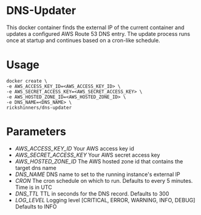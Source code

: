 # DNS-Updater
This docker container finds the external IP of the current container and updates a configured AWS Route 53 DNS entry.  The update process runs once at startup and continues based on a cron-like schedule.

# Usage
```
docker create \
-e AWS_ACCESS_KEY_ID=<AWS_ACCESS_KEY_ID> \
-e AWS_SECRET_ACCESS_KEY=<AWS_SECRET_ACCESS_KEY> \
-e AWS_HOSTED_ZONE_ID=<AWS_HOSTED_ZONE_ID> \
-e DNS_NAME=<DNS_NAME> \
rickshinners/dns-updater
```

# Parameters
* *AWS_ACCESS_KEY_ID* Your AWS access key id
* *AWS_SECRET_ACCESS_KEY* Your AWS secret access key
* *AWS_HOSTED_ZONE_ID* The AWS hosted zone id that contains the target dns name
* *DNS_NAME* DNS name to set to the running instance's external IP
* *CRON* The cron schedule on which to run. Defaults to every 5 minutes. Time is in UTC
* *DNS_TTL* TTL in seconds for the DNS record.  Defaults to 300
* *LOG_LEVEL* Logging level [CRITICAL, ERROR, WARNING, INFO, DEBUG] Defaults to INFO